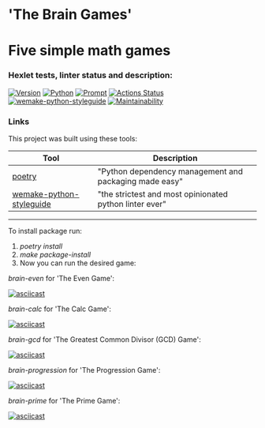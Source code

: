 # 'The Brain Games'
# Five simple math games

### Hexlet tests, linter status and description:
[![Version](https://img.shields.io/badge/version-v0.1.0-green)](https://github.com/Prosto-Pasha/python-project-lvl1)
[![Python](https://img.shields.io/badge/python-v3.10-blue)](https://www.tutsmake.com/how-to-install-python-3-10-on-ubuntu-22-04/)
[![Prompt](https://img.shields.io/badge/prompt-v0.4.1-blue)](https://libraries.io/pypi/prompt)
[![Actions Status](https://github.com/Prosto-Pasha/python-project-lvl1/workflows/hexlet-check/badge.svg)](https://github.com/Prosto-Pasha/python-project-lvl1/actions)
[![wemake-python-styleguide](https://img.shields.io/badge/style-wemake-000000.svg)](https://github.com/wemake-services/wemake-python-styleguide)
[![Maintainability](https://api.codeclimate.com/v1/badges/1c0d8bd5113a33bf9588/maintainability)](https://codeclimate.com/github/Prosto-Pasha/python-project-lvl1/maintainability)

### Links

This project was built using these tools:

| Tool                                                                        | Description                                             |
|-----------------------------------------------------------------------------|---------------------------------------------------------|
| [poetry](https://poetry.eustace.io/)                                        | "Python dependency management and packaging made easy"  |
| [wemake-python-styleguide](https://wemake-python-stylegui.de)               | "the strictest and most opinionated python linter ever" |

---
To install package run:
1) _poetry install_
2) _make package-install_
3) Now you can run the desired game:

   
_brain-even_ for 'The Even Game':
    
[![asciicast](https://asciinema.org/a/WBYH1MC33YXTn6JHZREfyVuCc.svg)](https://asciinema.org/a/WBYH1MC33YXTn6JHZREfyVuCc)
 
_brain-calc_ for 'The Calc Game':

[![asciicast](https://asciinema.org/a/4RKSJtKqwkHZAbbwj18aGrsPu.svg)](https://asciinema.org/a/4RKSJtKqwkHZAbbwj18aGrsPu)

_brain-gcd_ for 'The Greatest Common Divisor (GCD) Game':

[![asciicast](https://asciinema.org/a/mEeikzboMyiGT7Po8XvI7yKff.svg)](https://asciinema.org/a/mEeikzboMyiGT7Po8XvI7yKff)

_brain-progression_ for 'The Progression Game':

[![asciicast](https://asciinema.org/a/yOn91fVQw9870n42sySlqMq0r.svg)](https://asciinema.org/a/yOn91fVQw9870n42sySlqMq0r)

_brain-prime_ for 'The Prime Game':

[![asciicast](https://asciinema.org/a/WtX5WWiz2iFBGdCrsbmoXwXbP.svg)](https://asciinema.org/a/WtX5WWiz2iFBGdCrsbmoXwXbP)